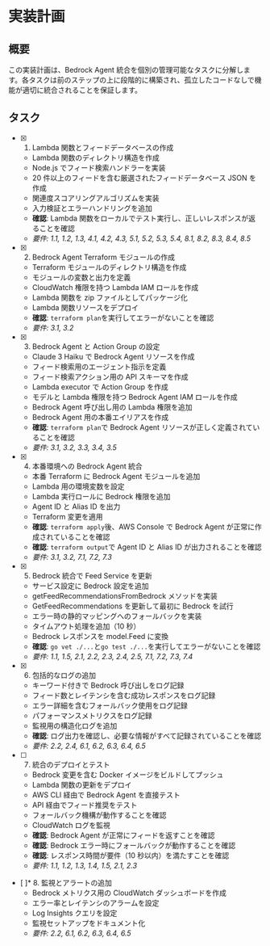 # 実装計画

## 概要

この実装計画は、Bedrock Agent 統合を個別の管理可能なタスクに分解します。各タスクは前のステップの上に段階的に構築され、孤立したコードなしで機能が適切に統合されることを保証します。

## タスク

- [x] 1. Lambda 関数とフィードデータベースの作成

  - Lambda 関数のディレクトリ構造を作成
  - Node.js でフィード検索ハンドラーを実装
  - 20 件以上のフィードを含む厳選されたフィードデータベース JSON を作成
  - 関連度スコアリングアルゴリズムを実装
  - 入力検証とエラーハンドリングを追加
  - **確認**: Lambda 関数をローカルでテスト実行し、正しいレスポンスが返ることを確認
  - _要件: 1.1, 1.2, 1.3, 4.1, 4.2, 4.3, 5.1, 5.2, 5.3, 5.4, 8.1, 8.2, 8.3, 8.4, 8.5_

- [x] 2. Bedrock Agent Terraform モジュールの作成

  - Terraform モジュールのディレクトリ構造を作成
  - モジュールの変数と出力を定義
  - CloudWatch 権限を持つ Lambda IAM ロールを作成
  - Lambda 関数を zip ファイルとしてパッケージ化
  - Lambda 関数リソースをデプロイ
  - **確認**: `terraform plan`を実行してエラーがないことを確認
  - _要件: 3.1, 3.2_

- [x] 3. Bedrock Agent と Action Group の設定

  - Claude 3 Haiku で Bedrock Agent リソースを作成
  - フィード検索用のエージェント指示を定義
  - フィード検索アクション用の API スキーマを作成
  - Lambda executor で Action Group を作成
  - モデルと Lambda 権限を持つ Bedrock Agent IAM ロールを作成
  - Bedrock Agent 呼び出し用の Lambda 権限を追加
  - Bedrock Agent 用の本番エイリアスを作成
  - **確認**: `terraform plan`で Bedrock Agent リソースが正しく定義されていることを確認
  - _要件: 3.1, 3.2, 3.3, 3.4, 3.5_

- [x] 4. 本番環境への Bedrock Agent 統合

  - 本番 Terraform に Bedrock Agent モジュールを追加
  - Lambda 用の環境変数を設定
  - Lambda 実行ロールに Bedrock 権限を追加
  - Agent ID と Alias ID を出力
  - Terraform 変更を適用
  - **確認**: `terraform apply`後、AWS Console で Bedrock Agent が正常に作成されていることを確認
  - **確認**: `terraform output`で Agent ID と Alias ID が出力されることを確認
  - _要件: 3.1, 3.2, 7.1, 7.2, 7.3_

- [x] 5. Bedrock 統合で Feed Service を更新

  - サービス設定に Bedrock 設定を追加
  - getFeedRecommendationsFromBedrock メソッドを実装
  - GetFeedRecommendations を更新して最初に Bedrock を試行
  - エラー時の静的マッピングへのフォールバックを実装
  - タイムアウト処理を追加（10 秒）
  - Bedrock レスポンスを model.Feed に変換
  - **確認**: `go vet ./...`と`go test ./...`を実行してエラーがないことを確認
  - _要件: 1.1, 1.5, 2.1, 2.2, 2.3, 2.4, 2.5, 7.1, 7.2, 7.3, 7.4_

- [x] 6. 包括的なログの追加

  - キーワード付きで Bedrock 呼び出しをログ記録
  - フィード数とレイテンシを含む成功レスポンスをログ記録
  - エラー詳細を含むフォールバック使用をログ記録
  - パフォーマンスメトリクスをログ記録
  - 監視用の構造化ログを追加
  - **確認**: ログ出力を確認し、必要な情報がすべて記録されていることを確認
  - _要件: 2.2, 2.4, 6.1, 6.2, 6.3, 6.4, 6.5_

- [ ] 7. 統合のデプロイとテスト

  - Bedrock 変更を含む Docker イメージをビルドしてプッシュ
  - Lambda 関数の更新をデプロイ
  - AWS CLI 経由で Bedrock Agent を直接テスト
  - API 経由でフィード推奨をテスト
  - フォールバック機構が動作することを確認
  - CloudWatch ログを監視
  - **確認**: Bedrock Agent が正常にフィードを返すことを確認
  - **確認**: Bedrock エラー時にフォールバックが動作することを確認
  - **確認**: レスポンス時間が要件（10 秒以内）を満たすことを確認
  - _要件: 1.1, 1.2, 1.3, 1.4, 1.5, 2.1, 2.3_

- [ ]\* 8. 監視とアラートの追加
  - Bedrock メトリクス用の CloudWatch ダッシュボードを作成
  - エラー率とレイテンシのアラームを設定
  - Log Insights クエリを設定
  - 監視セットアップをドキュメント化
  - _要件: 2.2, 6.1, 6.2, 6.3, 6.4, 6.5_

